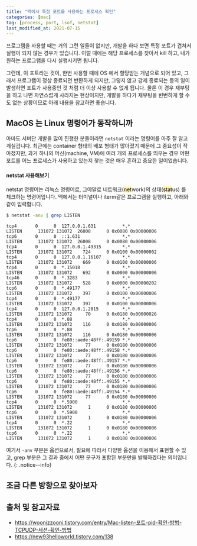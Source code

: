 ```yaml
---
title: "맥에서 특정 포트를 사용하는 프로세스 확인"
categories: [mac]
tag: [process, port, lsof, netstat]
last_modified_at: 2021-07-15
---
```


프로그램을 사용할 때는 거의 그런 일들이 없지만, 개발을 하다 보면 특정 포트가 겹쳐서 실행이 되지 않는 경우가 있습니다. 이럴 때에는 해당 프로세스를 찾아서 kill 하고, 내가 원하는 프로그램을 다시 실행시키면 됩니다. 

그런데, 이 포트라는 것이, 한번 사용할 때에 OS 에서 할당받는 개념으로 되어 있고, 그래서 프로그램이 정상 종료되면 반환하게 되지만, 그렇지 않고 강제 종료되는 등의 일이 발생하면 포트가 사용중인 것 처럼 더 이상 사용할 수 없게 됩니다. 물론 이 경우 재부팅을 하고 나면 자연스럽게 사라지는 현상이지만, 개발을 하다가 재부팅을 빈번하게 할 수도 없는 상황이므로 아래 내용을 참고하면 좋습니다. 

## MacOS 는 Linux 명령어가 동작하니까

아마도 서버단 개발을 많이 진행한 분들이라면 `netstat` 이라는 명령어를 아주 잘 알고 계실겁니다. 최근에는 container 형태의 배포 형태가 많아졌기 때문에 그 중요성이 작아졌지만, 과거 하나의 머신(machine, VM)에 여러 개의 프로세스를 띄우는 경우 어떤 포트를 어느 프로세스가 사용하고 있는지 찾는 것은 매우 흔하고 중요한 일이었습니다. 

#### netstat 사용해보기

netstat 명령어는 리눅스 명령어로, 그야말로 네트워크(<mark style='background-color: #fff5b1'>net</mark>work)의 상태(<mark style='background-color: #fff5b1'>stat</mark>us) 를 체크하는 명령어입니다. 맥에서는 터미널이나 iterm같은 프로그램을 실행하고, 아래와 같이 입력합니다. 

```sh
$ netstat -anv | grep LISTEN 
```

```
tcp4       0      0  127.0.0.1.631          *.*                    LISTEN      131072 131072  26008      0 0x0080 0x00000006
tcp6       0      0  ::1.631                *.*                    LISTEN      131072 131072  26008      0 0x0080 0x00000006
tcp4       0      0  127.0.0.1.49315        *.*                    LISTEN      131072 131072    724      0 0x0100 0x00000002
tcp4       0      0  127.0.0.1.16107        *.*                    LISTEN      131072 131072    669      0 0x0100 0x00000006
tcp4       0      0  *.15018                *.*                    LISTEN      131072 131072    692      0 0x0000 0x00000006
tcp46      0      0  *.3283                 *.*                    LISTEN      131072 131072    528      0 0x0000 0x00000202
tcp6       0      0  *.49177                *.*                    LISTEN      131072 131072    397      0 0x0100 0x00000006
tcp4       0      0  *.49177                *.*                    LISTEN      131072 131072    397      0 0x0100 0x00000006
tcp4       0      0  127.0.0.1.2015         *.*                    LISTEN      131072 131072     70      0 0x0180 0x00000026
tcp4       0      0  *.88                   *.*                    LISTEN      131072 131072    116      0 0x0180 0x00000006
tcp6       0      0  *.88                   *.*                    LISTEN      131072 131072    116      0 0x0180 0x00000006
tcp6       0      0  fe80::aede:48ff:.49159 *.*                    LISTEN      131072 131072     77      0 0x0180 0x00000006
tcp6       0      0  fe80::aede:48ff:.49158 *.*                    LISTEN      131072 131072     77      0 0x0180 0x00000006
tcp6       0      0  fe80::aede:48ff:.49157 *.*                    LISTEN      131072 131072     77      0 0x0180 0x00000006
tcp6       0      0  fe80::aede:48ff:.49156 *.*                    LISTEN      131072 131072     77      0 0x0180 0x00000006
tcp6       0      0  fe80::aede:48ff:.49155 *.*                    LISTEN      131072 131072     77      0 0x0180 0x00000006
tcp6       0      0  fe80::aede:48ff:.49154 *.*                    LISTEN      131072 131072     77      0 0x0180 0x00000006
tcp4       0      0  *.5900                 *.*                    LISTEN      131072 131072      1      0 0x0180 0x00000006
tcp6       0      0  *.5900                 *.*                    LISTEN      131072 131072      1      0 0x0180 0x00000006
tcp4       0      0  *.22                   *.*                    LISTEN      131072 131072      1      0 0x0180 0x00000006
tcp6       0      0  *.22                   *.*                    LISTEN      131072 131072      1      0 0x0180 0x00000006
```

여기서 `-anv` 부분은 옵션으로서, 필요에 따라서 다양한 옵션을 이용해서 표현할 수 있고, grep 부분은 그 결과 중에서 어떤 문구가 포함된 부분만을 발췌하겠다는 의미입니다.
{: .notice--info} 


## 조금 다른 방향으로 찾아보자


## 출처 및 참고자료

- <https://woonizzooni.tistory.com/entry/Mac-listen-포트-pid-확인-방법-TCPUDP-세션-확인-방법>
- <https://new93helloworld.tistory.com/138>